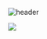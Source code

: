 ![header](https://capsule-render.vercel.app/api?type=waving&color=auto&height=300&section=header&text=chh4031%20&fontSize=90&desc=Studying...%20&fontAlignY=40&descAlign=90)

<img src="https://img.shields.io/badge/HTML5-E34F26?style=flat-square&logo=HTML5&logoColor=white"/></a>
